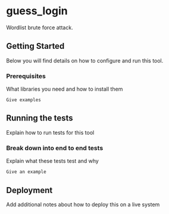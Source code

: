 # guess_login
Wordlist brute force attack.
## Getting Started
Below you will find details on how to configure and run this tool.
### Prerequisites
What libraries you need and how to install them
```
Give examples
```
## Running the tests
Explain how to run tests for this tool
### Break down into end to end tests
Explain what these tests test and why
```
Give an example
```
## Deployment
Add additional notes about how to deploy this on a live system
